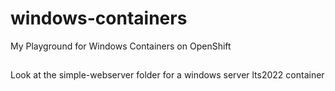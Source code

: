 # windows-containers
My Playground for Windows Containers on OpenShift

##
Look at the simple-webserver folder for a windows server lts2022 container 

